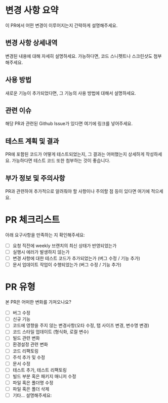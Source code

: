 # 변경 사항 요약

이 PR에서 어떤 변경이 이루어지는지 간략하게 설명해주세요.

## 변경 사항 상세내역

변경된 내용에 대해 자세히 설명하세요. 가능하다면, 코드 스니펫트나 스크린샷도 첨부해주세요.

## 사용 방법

새로운 기능이 추가되었다면, 그 기능의 사용 방법에 대해서 설명하세요.

## 관련 이슈

해당 PR과 관련된 Github Issue가 있다면 여기에 링크를 넣어주세요.

## 테스트 계획 및 결과

PR에 포함된 코드가 어떻게 테스트되었는지, 그 결과는 어떠했는지 상세하게 작성하세요. 가능하다면 테스트 코드 또한 첨부하는 것이 좋습니다.

## 부가 정보 및 주의사항

PR과 관련하여 추가적으로 알려줘야 할 사항이나 주의할 점 등이 있다면 여기에 적으세요.

# PR 체크리스트
아래 요구사항을 만족하는 지 확인해주세요:

- [ ] 요청 직전에 weekly 브랜치의 최신 상태가 반영되었는가
- [ ] 실행시 에러가 발생하지 않는가
- [ ] 변경 사항에 대한 테스트 코드가 추가되었는가 (버그 수정 / 기능 추가)
- [ ] 문서 업데이트 작업이 수행되었는가 (버그 수정 / 기능 추가)

# PR 유형
본 PR은 어떠한 변화를 가져오나요?

<!-- "x" 로 해당하는 항목을 선택하세요. -->

- [ ] 버그 수정
- [ ] 신규 기능 
- [ ] 코드에 영향을 주지 않는 변경사항(오타 수정, 탭 사이즈 변경, 변수명 변경)
- [ ] 코드 스타일 업데이트 (형식화, 로컬 변수)
- [ ] 빌드 관련 변화 
- [ ] 환경설정 관련 변화 
- [ ] 코드 리팩토링
- [ ] 주석 추가 및 수정
- [ ] 문서 수정
- [ ] 테스트 추가, 테스트 리팩토링
- [ ] 빌드 부분 혹은 패키지 매니저 수정
- [ ] 파일 혹은 폴더명 수정
- [ ] 파일 혹은 폴더 삭제
- [ ] 기타... 설명해주세요: